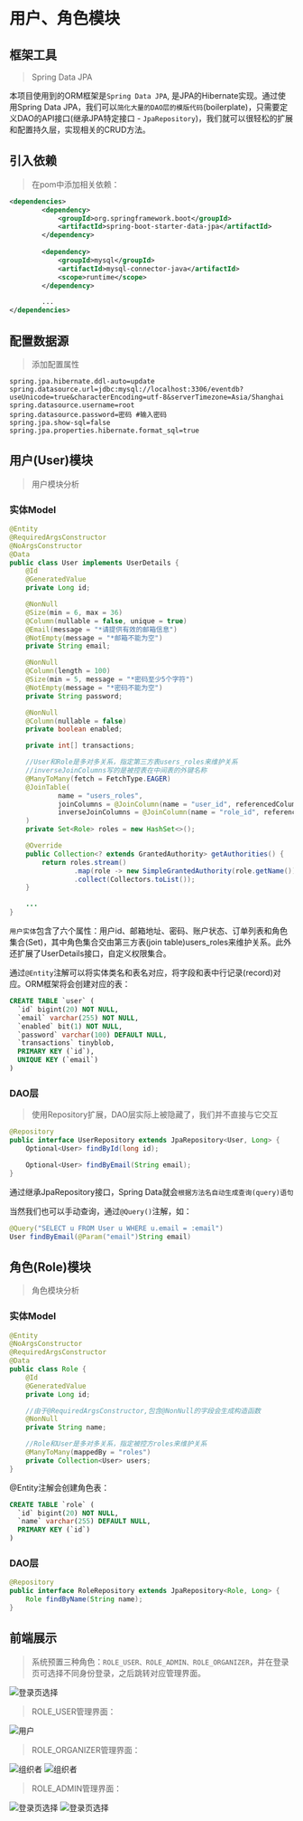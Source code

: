 # 用户、角色模块

## 框架工具
>Spring Data JPA

本项目使用到的ORM框架是`Spring Data JPA`, 是JPA的Hibernate实现。通过使用Spring Data JPA，我们可以`简化大量的DAO层的模版代码`(boilerplate)，只需要定义DAO的API接口(继承JPA特定接口 - `JpaRepository`)，我们就可以很轻松的扩展和配置持久层，实现相关的CRUD方法。

## 引入依赖
>在pom中添加相关依赖：

```xml
<dependencies>
        <dependency>
            <groupId>org.springframework.boot</groupId>
            <artifactId>spring-boot-starter-data-jpa</artifactId>
        </dependency>
        
        <dependency>
            <groupId>mysql</groupId>
            <artifactId>mysql-connector-java</artifactId>
            <scope>runtime</scope>
        </dependency>

        ...
</dependencies>
```

## 配置数据源
>添加配置属性

```properties
spring.jpa.hibernate.ddl-auto=update
spring.datasource.url=jdbc:mysql://localhost:3306/eventdb?useUnicode=true&characterEncoding=utf-8&serverTimezone=Asia/Shanghai
spring.datasource.username=root
spring.datasource.password=密码 #输入密码
spring.jpa.show-sql=false
spring.jpa.properties.hibernate.format_sql=true
```

## 用户(User)模块
>用户模块分析

### 实体Model

```java
@Entity
@RequiredArgsConstructor
@NoArgsConstructor
@Data
public class User implements UserDetails {
    @Id
    @GeneratedValue
    private Long id;

    @NonNull
    @Size(min = 6, max = 36)
    @Column(nullable = false, unique = true)
    @Email(message = "*请提供有效的邮箱信息")
    @NotEmpty(message = "*邮箱不能为空")
    private String email;

    @NonNull
    @Column(length = 100)
    @Size(min = 5, message = "*密码至少5个字符")
    @NotEmpty(message = "*密码不能为空")
    private String password;

    @NonNull
    @Column(nullable = false)
    private boolean enabled;

    private int[] transactions;

    //User和Role是多对多关系，指定第三方表users_roles来维护关系
    //inverseJoinColumns写的是被控表在中间表的外键名称
    @ManyToMany(fetch = FetchType.EAGER)
    @JoinTable(
            name = "users_roles",
            joinColumns = @JoinColumn(name = "user_id", referencedColumnName = "id"),
            inverseJoinColumns = @JoinColumn(name = "role_id", referencedColumnName = "id")
    )
    private Set<Role> roles = new HashSet<>();

    @Override
    public Collection<? extends GrantedAuthority> getAuthorities() {
        return roles.stream()
                .map(role -> new SimpleGrantedAuthority(role.getName()))
                .collect(Collectors.toList());
    }

    ...
}
```

`用户实体`包含了六个属性：用户id、邮箱地址、密码、账户状态、订单列表和角色集合(Set<Role>)，其中角色集合交由第三方表(join table)users_roles来维护关系。此外还扩展了UserDetails接口，自定义权限集合。

通过`@Entity`注解可以将实体类名和表名对应，将字段和表中行记录(record)对应。ORM框架将会创建对应的表：

```sql
CREATE TABLE `user` (
  `id` bigint(20) NOT NULL,
  `email` varchar(255) NOT NULL,
  `enabled` bit(1) NOT NULL,
  `password` varchar(100) DEFAULT NULL,
  `transactions` tinyblob,
  PRIMARY KEY (`id`),
  UNIQUE KEY (`email`)
)
```

### DAO层
>使用Repository扩展，DAO层实际上被隐藏了，我们并不直接与它交互

```Java
@Repository
public interface UserRepository extends JpaRepository<User, Long> {
    Optional<User> findById(long id);

    Optional<User> findByEmail(String email);
}
```

通过继承JpaRepository接口，Spring Data就会`根据方法名自动生成查询(query)语句`

当然我们也可以手动查询，通过`@Query()`注解，如：

```java
@Query("SELECT u FROM User u WHERE u.email = :email")
User findByEmail(@Param("email")String email)
```

## 角色(Role)模块
>角色模块分析

### 实体Model

```java
@Entity
@NoArgsConstructor
@RequiredArgsConstructor
@Data
public class Role {
    @Id
    @GeneratedValue
    private Long id;

    //由于@RequiredArgsConstructor,包含@NonNull的字段会生成构造函数
    @NonNull
    private String name;

    //Role和User是多对多关系，指定被控方roles来维护关系
    @ManyToMany(mappedBy = "roles")
    private Collection<User> users;
}
```

@Entity注解会创建角色表：

```sql
CREATE TABLE `role` (
  `id` bigint(20) NOT NULL,
  `name` varchar(255) DEFAULT NULL,
  PRIMARY KEY (`id`)
) 
```

### DAO层

```java
@Repository
public interface RoleRepository extends JpaRepository<Role, Long> {
    Role findByName(String name);
}
```

## 前端展示

>系统预置三种角色：`ROLE_USER、ROLE_ADMIN、ROLE_ORGANIZER`，并在登录页可选择不同身份登录，之后跳转对应管理界面。

![登录页选择](_images/screenshot.png)

>ROLE_USER管理界面：

![用户](_images/customer.png)

>ROLE_ORGANIZER管理界面：

![组织者](_images/org1.png)
![组织者](_images/org2.png)

>ROLE_ADMIN管理界面：

![登录页选择](_images/admin1.png)
![登录页选择](_images/admin2.png)
